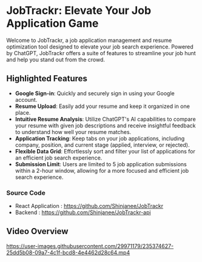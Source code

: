 # JobTrackr: Elevate Your Job Application Game

Welcome to JobTrackr, a job application management and resume optimization tool designed to elevate your job search experience. Powered by ChatGPT, JobTrackr offers a suite of features to streamline your job hunt and help you stand out from the crowd.

## Highlighted Features

- **Google Sign-in**: Quickly and securely sign in using your Google account.
- **Resume Upload**: Easily add your resume and keep it organized in one place.
- **Intuitive Resume Analysis**: Utilize ChatGPT's AI capabilities to compare your resume with given job descriptions and receive insightful feedback to understand how well your resume matches.
- **Application Tracking**: Keep tabs on your job applications, including company, position, and current stage (applied, interview, or rejected).
- **Flexible Data Grid**: Effortlessly sort and filter your list of applications for an efficient job search experience.
- **Submission Limit**: Users are limited to 5 job application submissions within a 2-hour window, allowing for a more focused and efficient job search experience.

### Source Code
- React Application : https://github.com/Shinjanee/JobTrackr
- Backend : https://github.com/Shinjanee/JobTrackr-api

## Video Overview

https://user-images.githubusercontent.com/29971179/235374627-25dd5b08-09a7-4c1f-bcd8-4e4462d28c64.mp4




